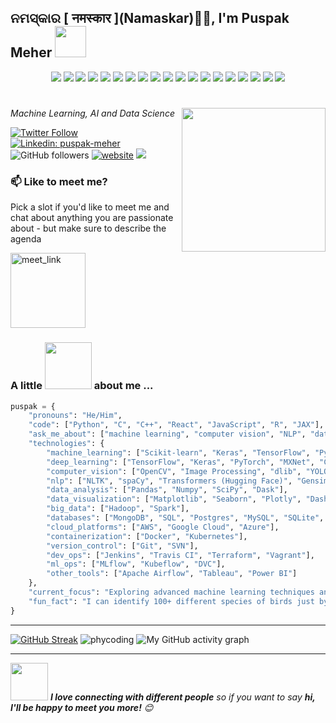 
<h2> ନମସ୍କାର [ नमस्कार ](Namaskar)🙏🏻, I'm Puspak Meher 
  <img src="https://i.giphy.com/media/v1.Y2lkPTc5MGI3NjExaWI3YTJ0eDYybDVhMmo4YXBvazhmaWlvbTV0eWoxYWFtcDlsNTllcSZlcD12MV9pbnRlcm5hbF9naWZfYnlfaWQmY3Q9cw/SvEUbsayyUlcPm41Tl/giphy.gif" width="50"></h2>
<p align="center">
  <img src="https://img.shields.io/badge/Code-Python-informational?style=flat&logo=python&logoColor=white&color=2bbc8a" />
  <img src="https://img.shields.io/badge/Code-C++-informational?style=flat&logo=c%2B%2B&logoColor=white&color=2bbc8a" />
  <img src="https://img.shields.io/badge/Code-React-informational?style=flat&logo=react&logoColor=white&color=2bbc8a" />
  <img src="https://img.shields.io/badge/Code-JavaScript-informational?style=flat&logo=javascript&logoColor=white&color=2bbc8a" />
  <img src="https://img.shields.io/badge/Code-R-informational?style=flat&logo=r&logoColor=white&color=2bbc8a" />
  <img src="https://img.shields.io/badge/ML-Scikit--learn-informational?style=flat&logo=scikit-learn&logoColor=white&color=2bbc8a" />
  <img src="https://img.shields.io/badge/ML-Keras-informational?style=flat&logo=keras&logoColor=white&color=2bbc8a" />
  <img src="https://img.shields.io/badge/ML-TensorFlow-informational?style=flat&logo=tensorflow&logoColor=white&color=2bbc8a" />
  <img src="https://img.shields.io/badge/ML-PyTorch-informational?style=flat&logo=pytorch&logoColor=white&color=2bbc8a" />
  <img src="https://img.shields.io/badge/Data-Pandas-informational?style=flat&logo=pandas&logoColor=white&color=2bbc8a" />
  <img src="https://img.shields.io/badge/Data-Numpy-informational?style=flat&logo=numpy&logoColor=white&color=2bbc8a" />
  <img src="https://img.shields.io/badge/Visualization-Matplotlib-informational?style=flat&logo=matplotlib&logoColor=white&color=2bbc8a" />
  <img src="https://img.shields.io/badge/Visualization-Seaborn-informational?style=flat&logo=seaborn&logoColor=white&color=2bbc8a" />
  <img src="https://img.shields.io/badge/Visualization-Plotly-informational?style=flat&logo=plotly&logoColor=white&color=2bbc8a" />
  <img src="https://img.shields.io/badge/Database-MongoDB-informational?style=flat&logo=mongodb&logoColor=white&color=2bbc8a" />
  <img src="https://img.shields.io/badge/Database-Postgres-informational?style=flat&logo=postgresql&logoColor=white&color=2bbc8a" />
  <img src="https://img.shields.io/badge/Cloud-AWS-informational?style=flat&logo=amazon-aws&logoColor=white&color=2bbc8a" />
  <img src="https://img.shields.io/badge/Cloud-Google_Cloud-informational?style=flat&logo=google-cloud&logoColor=white&color=2bbc8a" />
  <img src="https://img.shields.io/badge/Container-Docker-informational?style=flat&logo=docker&logoColor=white&color=2bbc8a" />
</p>
<h1></h1>
<img align='right' src="https://i.giphy.com/media/v1.Y2lkPTc5MGI3NjExZGFmenNsN2tzZjNoaGM1enc3Nmc3amFmcHdweGc4djRtdTUwOWgxeCZlcD12MV9pbnRlcm5hbF9naWZfYnlfaWQmY3Q9cw/E6EnvXLzCwnhV58V9l/giphy.gif" width="230">
<p><em>Machine Learning, AI and Data Science

</em></p>

[![Twitter Follow](https://img.shields.io/twitter/follow/yourusername?label=Follow)](https://twitter.com/intent/follow?screen_name=yourusername)
[![Linkedin: puspak-meher](https://img.shields.io/badge/-puspak--meher-blue?style=flat-square&logo=Linkedin&logoColor=white&link=https://www.linkedin.com/in/puspakmeher3/?_l=en_US)](https://www.linkedin.com/in/puspakmeher3/?_l=en_US)
![GitHub followers](https://img.shields.io/github/followers/yourusername?label=Follow&style=social)
[![website](https://img.shields.io/badge/Website-46a2f1.svg?&style=flat-square&logo=Google-Chrome&logoColor=white&link=https://puspakmeher.com/)](https://puspakmeher.com/)
![](https://visitor-badge.glitch.me/badge?page_id=phycoding)


### 📫 Like to meet me?

Pick a slot if you'd like to meet me and chat about anything you are passionate about - but make sure to describe the agenda

<a href="https://calendly.com/puspakmeher3/30min" target="_blank">
  <img width="120" alt="meet_link" src="https://i.giphy.com/media/v1.Y2lkPTc5MGI3NjExN2ZpOWpybmVuZHBvbHVtamJpbDRvMDJjdXc0cnJ2YjI0OHQ4ZG9nZSZlcD12MV9pbnRlcm5hbF9naWZfYnlfaWQmY3Q9cw/zTLHQqoO61y8xgdyus/giphy.gif">
</a>



### A little <img src="https://i.giphy.com/media/v1.Y2lkPTc5MGI3NjExb3JmZnNheGhucGQydzhlbHYzc3c3N2VpYXV1NzBzNXh5dnEyZHhwNCZlcD12MV9pbnRlcm5hbF9naWZfYnlfaWQmY3Q9dHM/SS8ZBtyNm2UnAu0MqM/giphy.gif" width="75"> about me ...

```python
puspak = {
    "pronouns": "He/Him",
    "code": ["Python", "C", "C++", "React", "JavaScript", "R", "JAX"],
    "ask_me_about": ["machine learning", "computer vision", "NLP", "data science", "algorithm design", "big data"],
    "technologies": {
        "machine_learning": ["Scikit-learn", "Keras", "TensorFlow", "Pytorch", "XGBoost", "LightGBM", "CatBoost"],
        "deep_learning": ["TensorFlow", "Keras", "PyTorch", "MXNet", "Chainer", "Theano"],
        "computer_vision": ["OpenCV", "Image Processing", "dlib", "YOLO", "Detectron2", "OpenPose"],
        "nlp": ["NLTK", "spaCy", "Transformers (Hugging Face)", "Gensim", "BERT", "GPT"],
        "data_analysis": ["Pandas", "Numpy", "SciPy", "Dask"],
        "data_visualization": ["Matplotlib", "Seaborn", "Plotly", "Dash", "Bokeh", "Altair", "ggplot2"],
        "big_data": ["Hadoop", "Spark"],
        "databases": ["MongoDB", "SQL", "Postgres", "MySQL", "SQLite", "Redis"],
        "cloud_platforms": ["AWS", "Google Cloud", "Azure"],
        "containerization": ["Docker", "Kubernetes"],
        "version_control": ["Git", "SVN"],
        "dev_ops": ["Jenkins", "Travis CI", "Terraform", "Vagrant"],
        "ml_ops": ["MLflow", "Kubeflow", "DVC"],
        "other_tools": ["Apache Airflow", "Tableau", "Power BI"]
    },
    "current_focus": "Exploring advanced machine learning techniques and real-time data processing",
    "fun_fact": "I can identify 100+ different species of birds just by their calls!"
}

```
<hr/>

<p align="center">
  <!--
  <a href="https://git.io/streak-stats"><img src="https://streak-stats.demolab.com?user=phycoding" alt="GitHub Streak" /></a>
  -->
  
  <a href="https://git.io/streak-stats"><img src="https://streak-stats.demolab.com?user=phycoding&theme=github-dark" alt="GitHub Streak" /></a>
  <img src="https://github-readme-stats-sigma-five.vercel.app/api?username=phycoding&theme=dark&show_icons=true&include_all_commits=true" alt="phycoding"/>
  <img src="https://github-readme-activity-graph.vercel.app/graph?username=phycoding&&theme=github-compact" alt="My GitHub activity graph"/>
 </a> </p>
</p>

<hr/>

<img src="https://media.giphy.com/media/LnQjpWaON8nhr21vNW/giphy.gif" width="60"> <em><b>I love connecting with different people</b> so if you want to say <b>hi, I'll be happy to meet you more!</b> 😊</em>


